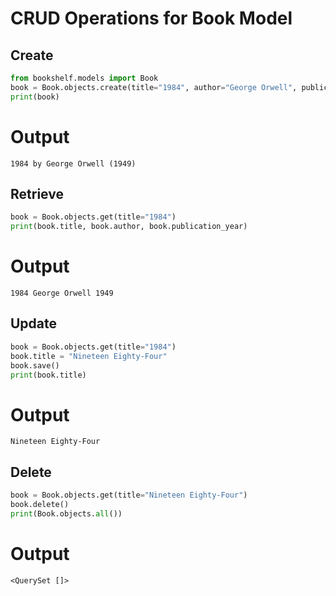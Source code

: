 # CRUD Operations for Book Model

## Create

```python
from bookshelf.models import Book
book = Book.objects.create(title="1984", author="George Orwell", publication_year=1949)
print(book)
```

# Output

```
1984 by George Orwell (1949)
```

## Retrieve

```python
book = Book.objects.get(title="1984")
print(book.title, book.author, book.publication_year)
```

# Output

```
1984 George Orwell 1949
```

## Update

```python
book = Book.objects.get(title="1984")
book.title = "Nineteen Eighty-Four"
book.save()
print(book.title)
```

# Output

```
Nineteen Eighty-Four
```

## Delete

```python
book = Book.objects.get(title="Nineteen Eighty-Four")
book.delete()
print(Book.objects.all())
```

# Output

```
<QuerySet []>
```
